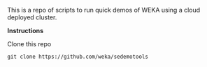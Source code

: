 This is a repo of scripts to run quick demos of WEKA using a cloud deployed cluster.

**Instructions**

Clone this repo
```
git clone https://github.com/weka/sedemotools
```
